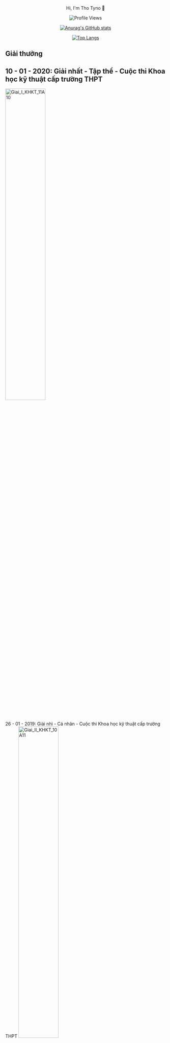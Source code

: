 <div align="center">Hi, I'm Tho Tyno 👋

![Profile Views](https://komarev.com/ghpvc/?username=thotyno&color=blue)

[![Anurag's GitHub stats](https://github-readme-stats.vercel.app/api?username=thotyno)](https://github.com/anuraghazra/github-readme-stats)

[![Top Langs](https://github-readme-stats.vercel.app/api/top-langs/?username=thotyno&langs_count=8)](https://github.com/anuraghazra/github-readme-stats)
</div>

Giải thưởng
--
## 10 - 01 - 2020: Giải nhất - Tập thể - Cuộc thi Khoa học kỹ thuật cấp trường THPT
<img src="https://github.com/thotyno/ThoTyno/blob/a09b5829271aab28ebb5d39b4130d2318910921e/Giai_I_KHKT_11A10.jpg" alt="Giai_I_KHKT_11A10" width="50%"/>

## 
26 - 01 - 2019: Giải nhì - Cá nhân - Cuộc thi Khoa học kỹ thuật cấp trường THPT
<img src="https://github.com/thotyno/ThoTyno/blob/a09b5829271aab28ebb5d39b4130d2318910921e/Giai_II_KHKT_10A11.jpg" alt="Giai_II_KHKT_10A11" width="50%"/>
